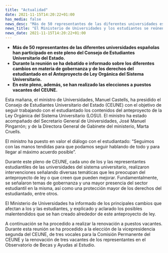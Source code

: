 ```yaml
---
title: "Actualidad"
date: 2021-11-15T14:20:22+01:00
has_media: false
news_desc: "Más de 50 representantes de las diferentes universidades españolas han participado en este pleno del Consejo de Estudiantes Universitario del Estado. Durante la reunión se ha debatido e informado sobre los diferentes cambios en materia de gobernanza y de los derechos del estudiantado en el Anteproyecto de Ley Orgánica del Sistema Universitario. En este pleno, además, se han realizado las elecciones a puestos vacantes del CEUNE."
news_title: "El Ministerio de Universidades y los estudiantes se reúnen en un nuevo pleno del CEUNE para informar sobre los cambios en el Anteproyecto de Ley Orgánica del Sistema Universitario"
news_date: 2021-11-15T14:20:22+01:00
---
```

<ul>
<li><b>M&aacute;s de 50 representantes de las diferentes universidades espa&ntilde;olas han participado en este pleno del Consejo de Estudiantes Universitario del Estado.</b></li>
<li><b>Durante la reuni&oacute;n se ha debatido e informado sobre los diferentes cambios en materia de gobernanza y de los derechos del estudiantado en el Anteproyecto de Ley Org&aacute;nica del Sistema Universitario.</b></li>
<li><b>En este pleno, adem&aacute;s, se han realizado las elecciones a puestos vacantes del CEUNE.</b></li>
</ul>
<p>Esta ma&ntilde;ana, el ministro de Universidades, Manuel Castells, ha presidido el Consejo de Estudiantes Universitario del Estado (CEUNE) con el objetivo de seguir trabajando con el estudiantado los contenidos del anteproyecto de la Ley Org&aacute;nica del Sistema Universitario (LOSU). El ministro ha estado acompa&ntilde;ado del Secretario General de Universidades, Jos&eacute; Manuel Pingarr&oacute;n; y de la Directora General de Gabinete del ministerio, Marta Cruells.</p>
<p>El ministro ha puesto en valor el di&aacute;logo con el estudiantado: &ldquo;Seguimos con las manos tendidas para que podamos seguir hablando de todo y para llegar al m&aacute;ximo acuerdo posible&rdquo;.</p>
<p>Durante este pleno de CEUNE, cada uno de los y las representantes estudiantiles de las universidades del sistema universitario, realizaron intervenciones se&ntilde;alando diversas tem&aacute;ticas que les preocupan del anteproyecto de ley o que creen que pueden mejorar. Fundamentalmente, se se&ntilde;alaron temas de gobernanza y una mayor presencia del sector estudiantil en la misma, as&iacute; como una protecci&oacute;n mayor de los derechos del estudiantado, entre otros.</p>
<p>El Ministerio de Universidades ha informado de los principales cambios que afectan a los y las estudiantes, y explicado y aclarado los posibles malentendidos que se han creado alrededor de este anteproyecto de ley.</p>
<p>A continuaci&oacute;n se ha procedido a realizar la renovaci&oacute;n a puestos vacantes. Durante esta reuni&oacute;n se ha procedido a la elecci&oacute;n de la vicepresidencia segunda del CEUNE, de tres vocales para la Comisi&oacute;n Permanente del CEUNE y la renovaci&oacute;n de tres vacantes de los representantes en el Observatorio de Becas y Ayudas al Estudio.</p>
